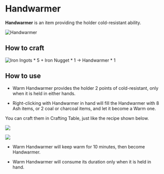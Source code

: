 # Handwarmer

**Handwarmer** is an item providing the holder cold-resistant ability.

![Handwarmer](../.gitbook/assets/blocks-items/handwarmer.png)

## How to craft

![Iron Ingots * 5 + Iron Nugget * 1 → Handwarmer * 1](../.gitbook/assets/recipes/handwarmer_recipe.png)

## How to use

- Warm Handwarmer provides the holder 2 points of cold-resistant, only when it is held in either hands.

- Right-clicking with Handwarmer in hand will fill the Handwarmer with 8 Ash items, or 2 coal or charcoal items, and let it become a Warm one.

You can craft them in Crafting Table, just like the recipe shown below.

  ![](../.gitbook/assets/recipes/handwarmer_ash_recipe.png)
  
  ![](../.gitbook/assets/recipes/handwarmer_coal_recipe.png)

- Warm Handwarmer will keep warm for 10 minutes, then become Handwarmer.

- Warm Handwarmer will consume its duration only when it is held in hand.
